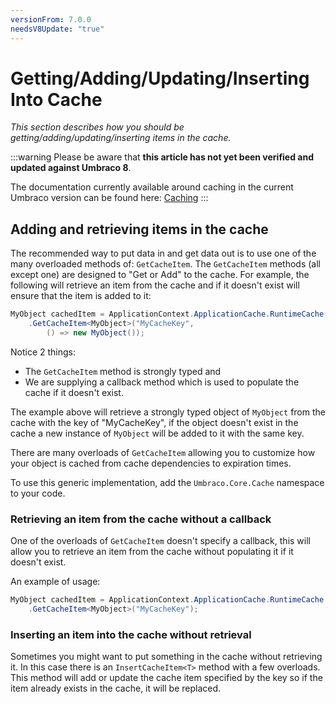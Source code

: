 ```yaml
---
versionFrom: 7.0.0
needsV8Update: "true"
---
```


# Getting/Adding/Updating/Inserting Into Cache

_This section describes how you should be getting/adding/updating/inserting items in the cache._

:::warning
Please be aware that **this article has not yet been verified and updated against Umbraco 8**.

The documentation currently available around caching in the current Umbraco version can be found here: [Caching](../Cache)
:::

## Adding and retrieving items in the cache

The recommended way to put data in and get data out is to use one of the many overloaded methods of: `GetCacheItem`. The `GetCacheItem` methods (all except one) are designed to "Get or Add" to the cache. For example, the following will retrieve an item from the cache and if it doesn't exist will ensure that the item is added to it:

```csharp
MyObject cachedItem = ApplicationContext.ApplicationCache.RuntimeCache
    .GetCacheItem<MyObject>("MyCacheKey",
        () => new MyObject());
```

Notice 2 things:

* The `GetCacheItem` method is strongly typed and
* We are supplying a callback method which is used to populate the cache if it doesn't exist.

The example above will retrieve a strongly typed object of `MyObject` from the cache with the key of "MyCacheKey", if the object doesn't exist in the cache a new instance of `MyObject` will be added to it with the same key.

There are many overloads of `GetCacheItem` allowing you to customize how your object is cached from cache dependencies to expiration times.

To use this generic implementation, add the `Umbraco.Core.Cache` namespace to your code.

### Retrieving an item from the cache without a callback

One of the overloads of `GetCacheItem` doesn't specify a callback, this will allow  you to retrieve an item from the cache without populating it if it doesn't exist.

An example of usage:

```csharp
MyObject cachedItem = ApplicationContext.ApplicationCache.RuntimeCache
    .GetCacheItem<MyObject>("MyCacheKey");
```

### Inserting an item into the cache without retrieval

Sometimes you might want to put something in the cache without retrieving it. In this case there is an `InsertCacheItem<T>` method with a few overloads. This method will add or update the cache item specified by the key so if the item already exists in the cache, it will be replaced.
